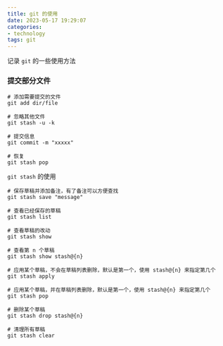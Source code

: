 ```yaml
---
title: git 的使用
date: 2023-05-17 19:29:07
categories: 
- technology
tags: git
---
```


记录 `git` 的一些使用方法

<!-- more -->

### 提交部分文件

```shell
# 添加需要提交的文件
git add dir/file

# 忽略其他文件
git stash -u -k

# 提交信息
git commit -m "xxxxx"

# 恢复
git stash pop
```

`git stash` 的使用

```shell
# 保存草稿并添加备注，有了备注可以方便查找
git stash save "message"

# 查看已经保存的草稿
git stash list

# 查看草稿的改动
git stash show

# 查看第 n 个草稿
git stash show stash@{n}

# 应用某个草稿，不会在草稿列表删除，默认是第一个，使用 stash@{n} 来指定第几个
git stash apply

# 应用某个草稿，并在草稿列表删除，默认是第一个，使用 stash@{n} 来指定第几个
git stash pop 

# 删除某个草稿
git stash drop stash@{n} 

# 清理所有草稿
git stash clear
```
